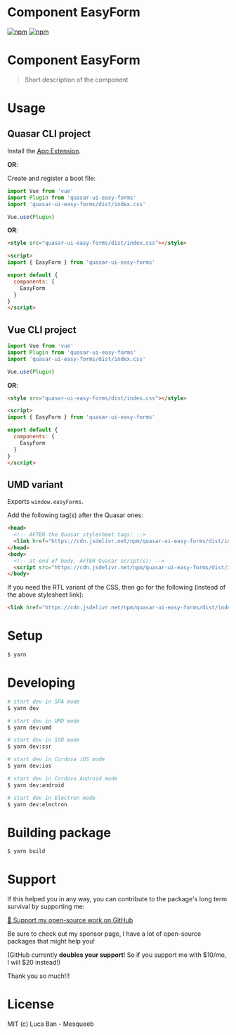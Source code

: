 # Component EasyForm

[![npm](https://img.shields.io/npm/v/quasar-ui-easy-forms.svg?label=quasar-ui-easy-forms)](https://www.npmjs.com/package/quasar-ui-easy-forms)
[![npm](https://img.shields.io/npm/dt/quasar-ui-easy-forms.svg)](https://www.npmjs.com/package/quasar-ui-easy-forms)

# Component EasyForm
> Short description of the component


# Usage

## Quasar CLI project

Install the [App Extension](../app-extension).

**OR**:

Create and register a boot file:

```js
import Vue from 'vue'
import Plugin from 'quasar-ui-easy-forms'
import 'quasar-ui-easy-forms/dist/index.css'

Vue.use(Plugin)
```

**OR**:

```html
<style src="quasar-ui-easy-forms/dist/index.css"></style>

<script>
import { EasyForm } from 'quasar-ui-easy-forms'

export default {
  components: {
    EasyForm
  }
}
</script>
```

## Vue CLI project

```js
import Vue from 'vue'
import Plugin from 'quasar-ui-easy-forms'
import 'quasar-ui-easy-forms/dist/index.css'

Vue.use(Plugin)
```

**OR**:

```html
<style src="quasar-ui-easy-forms/dist/index.css"></style>

<script>
import { EasyForm } from 'quasar-ui-easy-forms'

export default {
  components: {
    EasyForm
  }
}
</script>
```

## UMD variant

Exports `window.easyForms`.

Add the following tag(s) after the Quasar ones:

```html
<head>
  <!-- AFTER the Quasar stylesheet tags: -->
  <link href="https://cdn.jsdelivr.net/npm/quasar-ui-easy-forms/dist/index.min.css" rel="stylesheet" type="text/css">
</head>
<body>
  <!-- at end of body, AFTER Quasar script(s): -->
  <script src="https://cdn.jsdelivr.net/npm/quasar-ui-easy-forms/dist/index.umd.min.js"></script>
</body>
```
If you need the RTL variant of the CSS, then go for the following (instead of the above stylesheet link):
```html
<link href="https://cdn.jsdelivr.net/npm/quasar-ui-easy-forms/dist/index.rtl.min.css" rel="stylesheet" type="text/css">
```

# Setup
```bash
$ yarn
```

# Developing
```bash
# start dev in SPA mode
$ yarn dev

# start dev in UMD mode
$ yarn dev:umd

# start dev in SSR mode
$ yarn dev:ssr

# start dev in Cordova iOS mode
$ yarn dev:ios

# start dev in Cordova Android mode
$ yarn dev:android

# start dev in Electron mode
$ yarn dev:electron
```

# Building package
```bash
$ yarn build
```

# Support

If this helped you in any way, you can contribute to the package's long term survival by supporting me:

[💜 Support my open-source work on GitHub](https://github.com/sponsors/mesqueeb)

Be sure to check out my sponsor page, I have a lot of open-source packages that might help you!

(GitHub currently **doubles your support**! So if you support me with $10/mo, I will $20 instead!)

Thank you so much!!!

# License
MIT (c) Luca Ban - Mesqueeb
